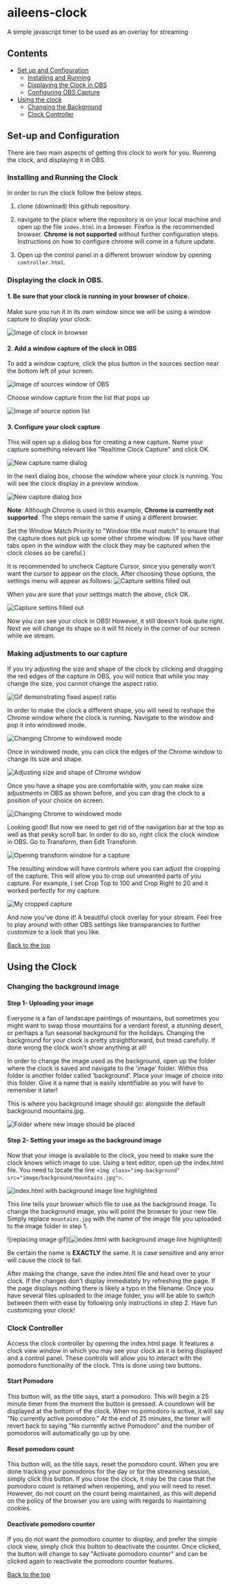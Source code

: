 # aileens-clock
 A simple javascript timer to be used as an overlay for streaming

 ## Contents

 - [Set up and Configuration](#set-up-and-configuration)
    - [Installing and Running](#installing-and-running-the-clock)
    - [Displaying the Clock in OBS](#displaying-the-clock-in-obs)
    - [Configuring OBS Capture](#making-adjustments-to-our-capture)
 - [Using the clock](#using-the-clock)
    - [Changing the Background](#changing-the-background-image)
    - [Clock Controller](#clock-controller)

## Set-up and Configuration

There are two main aspects of getting this clock to work for you. Running the clock, and displaying it in OBS.

### Installing and Running the Clock
In order to run the clock follow the below steps.

1. clone (download) this github repository.

2. navigate to the place where the repository is on your local machine and open up the file ```index.html``` in a browser. Firefox is the recommended browser. **Chrome is not supported** without further configuration steps. Instructions on how to configure chrome will come in a future update.

3. Open up the control panel in a different browser window by opening ```controller.html```. 


### Displaying the clock in OBS.

#### 1. Be sure that your clock is running in your browser of choice. 

Make sure you run it in its own window since we will be using a window capture to display your clock. 

![Image of clock in browser](image/instructions/obs_1.JPG)

#### 2. Add a window capture of the clock in OBS

To add a window capture, click the plus button in the sources section near the bottom left of your screen.

![Image of sources window of OBS](image/instructions/obs_2.JPG)

Choose window capture from the list that pops up

![Image of source option list](image/instructions/obs_3.jpg)

#### 3. Configure your clock capture

This will open up a dialog box for creating a new capture. Name your capture something relevant like "Realtime Clock Capture" and click OK.


![New capture name dialog](image/instructions/obs_4.JPG)

In the next dialog box, choose the window where your clock is running. You will see the clock display in a preview window.

![New capture dialog box](image/instructions/obs_5.JPG)

**Note**: Although Chrome is used in this example, **Chrome is currently not supported**. The steps remain the same if using a different browser. 

Set the Window Match Priority to "Window title must match" to ensure that the capture does not pick up some other chrome window. (If you have other tabs open in the window with the clock they may be captured when the clock closes so be careful.)

It is recommended to uncheck Capture Cursor, since you generally won't want the cursor to appear on the clock. After choosing those options, the settings menu will appear as follows:
![Capture settins filled out](image/instructions/obs_6.JPG)

When you are sure that your settings match the above, click OK.

![Capture settins filled out](image/instructions/obs_7.JPG)

Now you can see your clock in OBS! However, it still doesn't look quite right. Next we will change its shape so it will fit nicely in the corner of our screen while we stream.

### Making adjustments to our capture

If you try adjusting the size and shape of the clock by clicking and dragging the red edges of the capture in OBS, you will notice that while you may change the size, you cannot change the aspect ratio.

![Gif demonstrating fixed aspect ratio](https://media1.giphy.com/media/BRFE7dKp7oRRTbEfg0/giphy.gif)

In order to make the clock a different shape, you will need to reshape the Chrome window where the clock is running. Navigate to the window and pop it into windowed mode.

![Changing Chrome to windowed mode](image/instructions/obs_8.JPG)

Once in windowed mode, you can click the edges of the Chrome window to change its size and shape.

![Adjusting size and shape of Chrome window](https://media2.giphy.com/media/hlOqI51OSwbkC5ZhmB/giphy.gif)

Once you have a shape you are comfortable with, you can make size adjustments in OBS as shown before, and you can drag the clock to a position of your choice on screen. 

![Changing Chrome to windowed mode](image/instructions/obs_9.JPG)

Looking good! But now we need to get rid of the navigation bar at the top as well as that pesky scroll bar. In order to do so, right click the clock window in OBS. Go to Transform, then Edit Transform.

![Opening transform window for a capture](image/instructions/obs_10.JPG)

The resulting window will have controls where you can adjust the cropping of the capture. This will allow you to crop out unwanted parts of you capture. For example, I set Crop Top to 100 and Crop Right to 20 and it worked perfectly for my capture. 

![My cropped capture](image/instructions/obs_11.JPG)

And now you've done it! A beautiful clock overlay for your stream. Feel free to play around with other OBS settings like transparancies to further customize to a look that you like. 

[Back to the top](#aileens-clock)

## Using the Clock

### Changing the background image

#### Step 1- Uploading your image
Everyone is a fan of landscape paintings of mountains, but sometimes you might want to swap those mountains for a verdant forest, a stunning desert, or perhaps a fun seasonal background for the holidays. Changing the background for your clock is pretty straightforward, but tread carefully. If done wrong the clock won't show anything at all! 

In order to change the image used as the background, open up the folder where the clock is saved and navigate to the 'image' folder. Within this folder is another folder called 'background'. Place your image of choice into this folder. Give it a name that is easily identifiable as you will have to remember it later!

This is where you background image should go: alongside the default background mountains.jpg. 

![Folder where new image should be placed](image/instructions/background_1.JPG)


#### Step 2- Setting your image as the background image
Now that your image is available to the clock, you need to make sure the clock knows which image to use. Using a text editor, open up the index.html file. You need to locate the line  ```<img class="img-background" src="image/background/mountains.jpg">```. 

![index.html with background image line highlighted](image/instructions/background_2.JPG)

This line tells your browser which file to use as the background image. To change the background image, you will point the browser to your new file. Simply replace ```mountains.jpg``` with the name of the image file you uploaded to the image folder in step 1. 

![replacing image gif](![index.html with background image line highlighted](image/instructions/background_2.JPG))


Be certain the name is **EXACTLY** the same. It is case sensitive and any error will cause the clock to fail.

After making the change, save the index.html file and head over to your clock. If the changes don't display immediately try refreshing the page. If the page displays nothing there is likely a typo in the filename. Once you have several files uploaded to the image folder, you will be able to switch between them with ease by following only instructions in step 2. Have fun customizing your clock!

### Clock Controller
Access the clock controller by opening the index.html page. It features a clock view window in which
you may see your clock as it is being displayed and a control panel. These controls will allow you to interact with the
pomodoro functionality of the clock. This is done using two buttons.

#### Start Pomodoro

This button will, as the title says, start a pomodoro. This will begin a 25 minute timer from the moment the button is pressed. A coundown will be displayed at the bottom of the clock.
When no pomodoro is active, it will say "No currently active pomodoro." At the end of 25 minutes, the timer will revert back to saying "No currently active Pomodoro" and
the number of pomodoros will automatically go up by one. 

#### Reset pomodoro count

This button will, as the title says, reset the pomodoro count. When you are done tracking your pomodoros for the day or for the streaming session, simply click this button.
If you close the clock, it may be the case that the pomodoro count is retained when reopening, and you will need to reset. However, do not count on the count being maintained, as this
will depend on the policy of the browser you are using with regards to maintaining cookies. 

#### Deactivate pomodoro counter

If you do not want the pomodoro counter to display, and prefer the simple clock view, simply click this button to deactivate the counter. Once clicked, the button will change to say "Activate pomodoro counter" and can be clicked again to reactivate the pomodoro counter features.


[Back to the top](#aileens-clock)